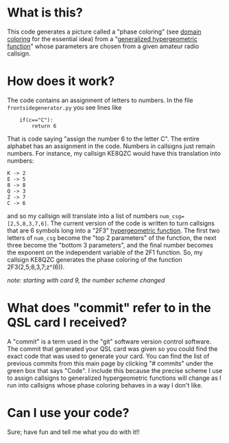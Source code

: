 # What is this?
This code generates a picture called a "phase coloring" (see [domain coloring](https://en.wikipedia.org/wiki/Domain_coloring) for the essential idea) from a "[generalized hypergeometric function](https://en.wikipedia.org/wiki/Generalized_hypergeometric_function)" whose parameters are chosen from a given amateur radio callsign. 

# How does it work?
The code contains an assignment of letters to numbers. In the file ```frontsidegenerator.py``` you see lines like 
```
    if(c=="C"):
        return 6
```
That is code saying "assign the number 6 to the letter C". The entire alphabet has an assignment in the code. Numbers in callsigns just remain numbers. For instance, my callsign KE8QZC would have this translation into numbers:
```
K -> 2
E -> 5
8 -> 8
Q -> 3
Z -> 7
C -> 6
```
and so my callsign will translate into a list of numbers ```num_csg=[2,5,8,3,7,6]```. The current version of the code is written to turn callsigns that are 6 symbols long into a "2F3" [hypergeometric function](https://en.wikipedia.org/wiki/Generalized_hypergeometric_function). The first two letters of ```num_csg``` become the "top 2 parameters" of the function, the next three become the "bottom 3 parameters", and the final number becomes the exponent on the independent variable of the 2F1 function. So, my callsign KE8QZC generates the phase coloring of the function 2F3(2,5;8,3,7;z^(6)).

*note: starting with card 9, the number scheme changed*

# What does "commit" refer to in the QSL card I received?
A "commit" is a term used in the "git" software version control software. The commit that generated your QSL card was given so you could find the exact code that was used to generate your card. You can find the list of previous commits from this main page by clicking "# commits" under the green box that says "Code". I include this because the precise scheme I use to assign callsigns to generalized hypergeometric functions will change as I run into callsigns whose phase coloring behaves in a way I don't like.

# Can I use your code?
Sure; have fun and tell me what you do with it!!
